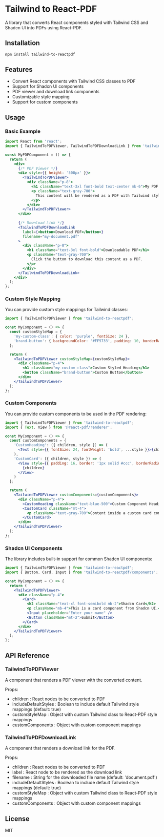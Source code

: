 # Tailwind to React-PDF

A library that converts React components styled with Tailwind CSS and Shadcn UI into PDFs using React-PDF.

## Installation

```bash
npm install tailwind-to-reactpdf
```

## Features
- Convert React components with Tailwind CSS classes to PDF
- Support for Shadcn UI components
- PDF viewer and download link components
- Customizable style mapping
- Support for custom components

## Usage
### Basic Example
```jsx
import React from 'react';
import { TailwindToPDFViewer, TailwindToPDFDownloadLink } from 'tailwind-to-reactpdf';

const MyPDFComponent = () => {
  return (
    <div>
      {/* PDF Viewer */}
      <div style={{ height: '500px' }}>
        <TailwindToPDFViewer>
          <div className="p-8">
            <h1 className="text-3xl font-bold text-center mb-6">My PDF Document</h1>
            <p className="text-gray-700">
              This content will be rendered as a PDF with Tailwind styles.
            </p>
          </div>
        </TailwindToPDFViewer>
      </div>
      
      {/* Download Link */}
      <TailwindToPDFDownloadLink
        label={<button>Download PDF</button>}
        filename="my-document.pdf"
      >
        <div className="p-8">
          <h1 className="text-3xl font-bold">Downloadable PDF</h1>
          <p className="text-gray-700">
            Click the button to download this content as a PDF.
          </p>
        </div>
      </TailwindToPDFDownloadLink>
    </div>
  );
};
 ```
### Custom Style Mapping
You can provide custom style mappings for Tailwind classes:

```jsx
import { TailwindToPDFViewer } from 'tailwind-to-reactpdf';

const MyComponent = () => {
  const customStyleMap = {
    'my-custom-class': { color: 'purple', fontSize: 24 },
    'brand-button': { backgroundColor: '#FF5733', padding: 10, borderRadius: 5 }
  };

  return (
    <TailwindToPDFViewer customStyleMap={customStyleMap}>
      <div className="p-4">
        <h1 className="my-custom-class">Custom Styled Heading</h1>
        <button className="brand-button">Custom Button</button>
      </div>
    </TailwindToPDFViewer>
  );
};
 ```

### Custom Components
You can provide custom components to be used in the PDF rendering:

```jsx
import { TailwindToPDFViewer } from 'tailwind-to-reactpdf';
import { Text, View } from '@react-pdf/renderer';

const MyComponent = () => {
  const customComponents = {
    'CustomHeading': ({ children, style }) => (
      <Text style={{ fontSize: 24, fontWeight: 'bold', ...style }}>{children}</Text>
    ),
    'CustomCard': ({ children, style }) => (
      <View style={{ padding: 16, border: '1px solid #ccc', borderRadius: 8, ...style }}>
        {children}
      </View>
    )
  };

  return (
    <TailwindToPDFViewer customComponents={customComponents}>
      <div className="p-4">
        <CustomHeading className="text-blue-500">Custom Component Heading</CustomHeading>
        <CustomCard className="mt-4">
          <p className="text-gray-700">Content inside a custom card component</p>
        </CustomCard>
      </div>
    </TailwindToPDFViewer>
  );
};
 ```

### Shadcn UI Components
The library includes built-in support for common Shadcn UI components:

```jsx
import { TailwindToPDFViewer } from 'tailwind-to-reactpdf';
import { Button, Card, Input } from 'tailwind-to-reactpdf/components';

const MyComponent = () => {
  return (
    <TailwindToPDFViewer>
      <div className="p-4">
        <Card>
          <h2 className="text-xl font-semibold mb-2">Shadcn Card</h2>
          <p className="mb-4">This is a card component from Shadcn UI.</p>
          <Input placeholder="Enter your name" />
          <Button className="mt-2">Submit</Button>
        </Card>
      </div>
    </TailwindToPDFViewer>
  );
};
 ```

## API Reference
### TailwindToPDFViewer
A component that renders a PDF viewer with the converted content.

Props:

- children : React nodes to be converted to PDF
- includeDefaultStyles : Boolean to include default Tailwind style mappings (default: true)
- customStyleMap : Object with custom Tailwind class to React-PDF style mappings
- customComponents : Object with custom component mappings
### TailwindToPDFDownloadLink
A component that renders a download link for the PDF.

Props:

- children : React nodes to be converted to PDF
- label : React node to be rendered as the download link
- filename : String for the downloaded file name (default: 'document.pdf')
- includeDefaultStyles : Boolean to include default Tailwind style mappings (default: true)
- customStyleMap : Object with custom Tailwind class to React-PDF style mappings
- customComponents : Object with custom component mappings

## License
MIT
